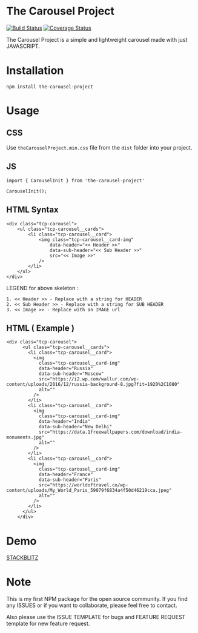 # The Carousel Project

[![Build Status](https://travis-ci.org/sparkeplug/The-Carousel-Project.svg?branch=master)](https://travis-ci.org/sparkeplug/The-Carousel-Project) [![Coverage Status](https://coveralls.io/repos/github/sparkeplug/The-Carousel-Project/badge.svg?branch=master)](https://coveralls.io/github/sparkeplug/The-Carousel-Project?branch=master)

The Carousel Project is a simple and lightweight carousel made with just JAVASCRIPT. 

# Installation

`npm install the-carousel-project`

# Usage

## CSS

Use `theCarouselProject.min.css` file from the `dist` folder into your project.

## JS

`import { CarouselInit } from 'the-carousel-project'`

`CarouselInit();`

## HTML Syntax

```
<div class="tcp-carousel">
    <ul class="tcp-carousel__cards">
        <li class="tcp-carousel__card">
            <img class="tcp-carousel__card-img"
                data-header="<< Header >>"
                data-sub-header="<< Sub Header >>"
                src="<< Image >>"
            />
        </li>
    </ul>
</div>

```

LEGEND for above skeleton :

    1. << Header >> - Replace with a string for HEADER
    2. << Sub Header >> - Replace with a string for SUB HEADER
    3. << Image >> - Replace with an IMAGE url

## HTML ( Example )

```
<div class="tcp-carousel">
      <ul class="tcp-carousel__cards">
        <li class="tcp-carousel__card">
          <img
            class="tcp-carousel__card-img"
            data-header="Russia"
            data-sub-header="Moscow"
            src="https://i2.wp.com/wallur.com/wp-content/uploads/2016/12/russia-background-8.jpg?fit=1920%2C1080"
            alt=""
          />
        </li>
        <li class="tcp-carousel__card">
          <img
            class="tcp-carousel__card-img"
            data-header="India"
            data-sub-header="New Delhi"
            src="https://data.1freewallpapers.com/download/india-monuments.jpg"
            alt=""
          />
        </li>
        <li class="tcp-carousel__card">
          <img
            class="tcp-carousel__card-img"
            data-header="France"
            data-sub-header="Paris"
            src="https://worldoftravel.co/wp-content/uploads/My_World_Paris_59079f6834a4f50d46219cca.jpeg"
            alt=""
          />
        </li>
      </ul>
    </div>
```

# Demo

[STACKBLITZ](https://the-carousel-project.stackblitz.io)

# Note

This is my first NPM package for the open source community. If you find any ISSUES or if you want to collaborate, please feel free to contact. 

Also please use the ISSUE TEMPLATE for bugs and FEATURE REQUEST template for new feature request.



